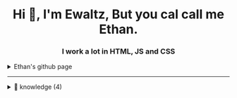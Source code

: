 <h1 align="center">Hi 👋, I'm Ewaltz, But you cal call me Ethan.</h1>
<h3 align="center">I work a lot in HTML, JS and CSS</h3>

<details>
  <summary>Ethan's github page</summary>

<p>

- 🌱 I am learning CSS and JS. 

- 🖥️ Join My discord server [Ewaltz's Earth!](https://www.bit.ly/ewaltzdiscord)

- ☕ **Nothing** is currently been worked on!

- 📽️ View a list of everything I make [here](https://github.com/EwaltzByte?tab=repositories)

</p>

</details>

--- 

<details>
  <summary>🧠 knowledge (4)</summary>
  
<p align="left">

<img src="https://devicons.github.io/devicon/devicon.git/icons/javascript/javascript-original.svg" alt="javascript" width="40" height="40"/>
<img src="https://devicons.github.io/devicon/devicon.git/icons/nodejs/nodejs-original-wordmark.svg" alt="nodejs" width="40" height="40"/>
<img src="https://devicons.github.io/devicon/devicon.git/icons/html5/html5-original-wordmark.svg" alt="html5" width="40" height="40"/>
<img src="https://devicons.github.io/devicon/devicon.git/icons/css3/css3-original-wordmark.svg" alt="css3" width="40" height="40"/>

</p>



---

<details>
  <summary>⌨ GitHub Stats</summary>

  <img align="left" src="https://github-readme-stats.vercel.app/api/top-langs/?username=EwaltzByte&layout=compact" alt="jectaex"/>
  <img align="right" src="https://github-readme-stats.vercel.app/api?username=EwaltzByte&show_icons=true" alt="jectaex"/>

</details>

---
<h1>
To my knowledge, JetaIne made this api.
  <h1/>
